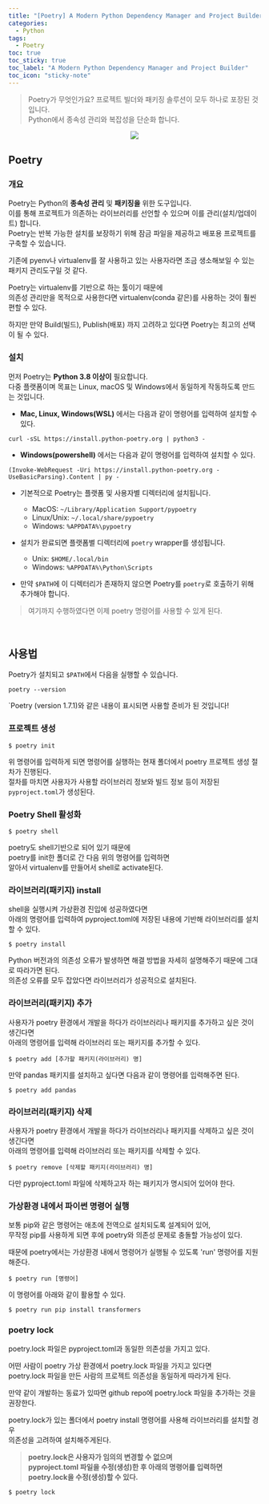 ```yaml
---
title: "[Poetry] A Modern Python Dependency Manager and Project Builder"
categories:
  - Python
tags:
  - Poetry
toc: true
toc_sticky: true
toc_label: "A Modern Python Dependency Manager and Project Builder"
toc_icon: "sticky-note"
---
```


> Poetry가 무엇인가요? 프로젝트 빌더와 패키징 솔루션이 모두 하나로 포장된 것입니다.<br>
> Python에서 종속성 관리와 복잡성을 단순화 합니다.

<p align="center">
  <img src="https://github.com/leechanwoo-kor/leechanwoo-kor.github.io/assets/55765292/8fabf3ad-e07f-47ff-ac0d-ed95f1f64c9a">
</p>

## Poetry

### 개요

Poetry는 Python의 **종속성 관리** 및 **패키징을** 위한 도구입니다.<br>
이를 통해 프로젝트가 의존하는 라이브러리를 선언할 수 있으며 이를 관리(설치/업데이트) 합니다.<br>
Poetry는 반복 가능한 설치를 보장하기 위해 잠금 파일을 제공하고 배포용 프로젝트를 구축할 수 있습니다.

기존에 pyenv나 virtualenv를 잘 사용하고 있는 사용자라면 조금 생소해보일 수 있는 패키지 관리도구일 것 같다.

Poetry는 virtualenv를 기반으로 하는 툴이기 때문에<br>
의존성 관리만을 목적으로 사용한다면 virtualenv(conda 같은)를 사용하는 것이 훨씬 편할 수 있다.

하지만 만약 Build(빌드), Publish(배포) 까지 고려하고 있다면 Poetry는 최고의 선택이 될 수 있다.

### 설치

먼저 Poetry는 **Python 3.8 이상이** 필요합니다.<br>
다중 플랫폼이며 목표는 Linux, macOS 및 Windows에서 동일하게 작동하도록 만드는 것입니다.

- **Mac, Linux, Windows(WSL)** 에서는 다음과 같이 명령어를 입력하여 설치할 수 있다.

```
curl -sSL https://install.python-poetry.org | python3 -
```

- **Windows(powershell)** 에서는 다음과 같이 명령어를 입력하여 설치할 수 있다.

```
(Invoke-WebRequest -Uri https://install.python-poetry.org -UseBasicParsing).Content | py -
```

- 기본적으로 Poetry는 플랫폼 및 사용자별 디렉터리에 설치됩니다.
  - MacOS: `~/Library/Application Support/pypoetry`
  - Linux/Unix: `~/.local/share/pypoetry`
  - Windows: `%APPDATA%\pypoetry`

- 설치가 완료되면 플랫폼별 디렉터리에 `poetry` wrapper를 생성됩니다.
  - Unix: `$HOME/.local/bin`
  - Windows: `%APPDATA%\Python\Scripts`

- 만약 `$PATH`에 이 디렉터리가 존재하지 않으면 Poetry를 `poetry`로 호출하기 위해 추가해야 합니다.

> 여기까지 수행하였다면 이제 poetry 명령어를 사용할 수 있게 된다.

<br>

## 사용법

Poetry가 설치되고 `$PATH`에서 다음을 실행할 수 있습니다.

```
poetry --version
```

`Poetry (version 1.7.1)와 같은 내용이 표시되면 사용할 준비가 된 것입니다!

### 프로젝트 생성

```
$ poetry init
```

위 명령어를 입력하게 되면 명령어를 실행하는 현재 폴더에서 poetry 프로젝트 생성 절차가 진행된다.<br>
절차를 마치면 사용자가 사용할 라이브러리 정보와 빌드 정보 등이 저장된 `pyproject.toml`가 생성된다.

### Poetry Shell 활성화

```
$ poetry shell
```

poetry도 shell기반으로 되어 있기 때문에<br>
poetry를 init한 폴더로 간 다음 위의 명령어를 입력하면<br>
알아서 virtualenv를 만들어서 shell로 activate된다.


### 라이브러리(패키지) install

shell을 실행시켜 가상환경 진입에 성공하였다면<br>
아래의 명령어를 입력하여 pyproject.toml에 저장된 내용에 기반해 라이브러리를 설치할 수 있다.

```
$ poetry install
```

Python 버전과의 의존성 오류가 발생하면 해결 방법을 자세히 설명해주기 때문에 그대로 따라가면 된다.<br>
의존성 오류를 모두 잡았다면 라이브러리가 성공적으로 설치된다.

### 라이브러리(패키지) 추가

사용자가 poetry 환경에서 개발을 하다가 라이브러리나 패키지를 추가하고 싶은 것이 생긴다면<br>
아래의 명령어를 입력해 라이브러리 또는 패키지를 추가할 수 있다.

```
$ poetry add [추가할 패키지(라이브러리) 명]
```

만약 pandas 패키지를 설치하고 싶다면 다음과 같이 명령어를 입력해주면 된다.

```
$ poetry add pandas
```

### 라이브러리(패키지) 삭제

사용자가 poetry 환경에서 개발을 하다가 라이브러리나 패키지를 삭제하고 싶은 것이 생긴다면<br>
아래의 명령어를 입력해 라이브러리 또는 패키지를 삭제할 수 있다.

```
$ poetry remove [삭제할 패키지(라이브러리) 명]
```

다만 pyproject.toml 파일에 삭제하고자 하는 패키지가 명시되어 있어야 한다.

### 가상환경 내에서 파이썬 명령어 실행

보통 pip와 같은 명령어는 애초에 전역으로 설치되도록 설계되어 있어,<br>
무작정 pip를 사용하게 되면 후에 poetry와 의존성 문제로 충돌할 가능성이 있다.

때문에 poetry에서는 가상환경 내에서 명령어가 실행될 수 있도록 'run' 명령어를 지원해준다.

```
$ poetry run [명령어]
```

이 명령어를 아래와 같이 활용할 수 있다.

```
$ poetry run pip install transformers
```

### poetry lock

poetry.lock 파일은 pyproject.toml과 동일한 의존성을 가지고 있다.

어떤 사람이 poetry 가상 환경에서 poetry.lock 파일을 가지고 있다면<br>
poetry.lock 파일을 만든 사람의 프로젝트 의존성을 동일하게 따라가게 된다.

만약 같이 개발하는 동료가 있따면 github repo에 poetry.lock 파일을 추가하는 것을 권장한다.

poetry.lock가 있는 폴더에서 poetry install 명령어를 사용해 라이브러리를 설치할 경우<br>
의존성을 고려하여 설치해주게된다.

> **poetry.lock은 사용자가 임의의 변경할 수 없으며<br>
> pyproject.toml 파일을 수정(생성)한 후 아래의 명령어를 입력하면 poetry.lock을 수정(생성)할 수 있다.**

```
$ poetry lock
```